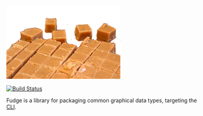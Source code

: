 ![Fudge](/misc/logo.png)

[![Build Status](https://travis-ci.org/blimey3D/fudge.png?branch=master)](https://travis-ci.org/blimey3D/fudge)

Fudge is a library for packaging common graphical data types, targeting the [CLI](http://en.wikipedia.org/wiki/Common_Language_Infrastructure).

